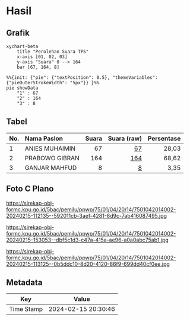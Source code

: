 # Hasil

## Grafik

```mermaid
xychart-beta
    title "Perolehan Suara TPS"
    x-axis [01, 02, 03]
    y-axis "Suara" 0 --> 164
    bar [67, 164, 8]
```

```mermaid
%%{init: {"pie": {"textPosition": 0.5}, "themeVariables": {"pieOuterStrokeWidth": "5px"}} }%%
pie showData
    "1" : 67
    "2" : 164
    "3" : 8
```

## Tabel

| No. | Nama Paslon    | Suara | Suara (raw) | Persentase |
|:--- |:-------------- | -----:| -----------:| ----------:|
| 1   | ANIES MUHAIMIN | 67    | [67][p-1]   | 28,03      |
| 2   | PRABOWO GIBRAN | 164   | [164][p-2]  | 68,62      |
| 3   | GANJAR MAHFUD  | 8     | [8][p-3]    | 3,35       |


[p-1]: https://github.com/gigit-pemilu/pemilu-2024-75-gorontalo/blob/main/pilpres/hitung-suara/sub/75-gorontalo/sub/01-gorontalo/sub/04-tibawa/sub/2014-balahu/sub/002-tps/sub/paslon-1.txt
[p-2]: https://github.com/gigit-pemilu/pemilu-2024-75-gorontalo/blob/main/pilpres/hitung-suara/sub/75-gorontalo/sub/01-gorontalo/sub/04-tibawa/sub/2014-balahu/sub/002-tps/sub/paslon-2.txt
[p-3]: https://github.com/gigit-pemilu/pemilu-2024-75-gorontalo/blob/main/pilpres/hitung-suara/sub/75-gorontalo/sub/01-gorontalo/sub/04-tibawa/sub/2014-balahu/sub/002-tps/sub/paslon-3.txt

## Foto C Plano

https://sirekap-obj-formc.kpu.go.id/5bac/pemilu/ppwp/75/01/04/20/14/7501042014002-20240215-112135--592011cb-3aef-4281-8d9c-7ab416087495.jpg

https://sirekap-obj-formc.kpu.go.id/5bac/pemilu/ppwp/75/01/04/20/14/7501042014002-20240215-153053--dbf5c1d3-c47a-415a-ae96-a0a0abc75ab1.jpg

https://sirekap-obj-formc.kpu.go.id/5bac/pemilu/ppwp/75/01/04/20/14/7501042014002-20240215-113125--0b5ddc10-8d20-4120-86f9-699dd40cf0ee.jpg


## Metadata

| Key        | Value               |
| ---------- | ------------------- |
| Time Stamp | 2024-02-15 20:30:46 |



